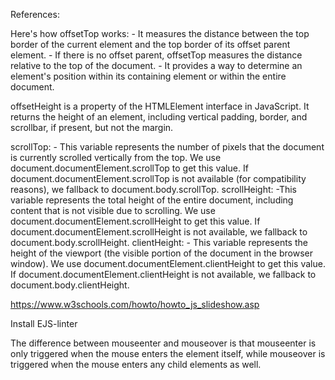 References:

Here's how offsetTop works:
    - It measures the distance between the top border of the current element and the top border of its offset parent element.
    - If there is no offset parent, offsetTop measures the distance relative to the top of the document.
    - It provides a way to determine an element's position within its containing element or within the entire document.


offsetHeight is a property of the HTMLElement interface in JavaScript. It returns the height of an element, including vertical padding, border, and scrollbar, if present, but not the margin.

scrollTop: 
    - This variable represents the number of pixels that the document is currently scrolled vertically from the top. We use document.documentElement.scrollTop to get this value. If document.documentElement.scrollTop is not available (for compatibility reasons), we fallback to document.body.scrollTop.
scrollHeight: 
    -This variable represents the total height of the entire document, including content that is not visible due to scrolling. We use document.documentElement.scrollHeight to get this value. If document.documentElement.scrollHeight is not available, we fallback to document.body.scrollHeight.
clientHeight:
    - This variable represents the height of the viewport (the visible portion of the document in the browser window). We use document.documentElement.clientHeight to get this value. If document.documentElement.clientHeight is not available, we fallback to document.body.clientHeight.

https://www.w3schools.com/howto/howto_js_slideshow.asp

Install EJS-linter

The difference between mouseenter and mouseover is that mouseenter is only triggered when the mouse enters the element itself, while mouseover is triggered when the mouse enters any child elements as well.
